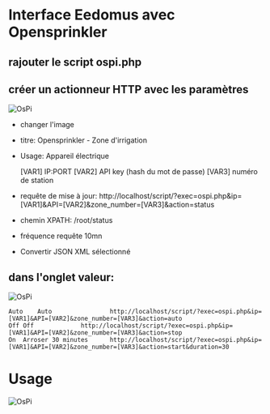 # Interface Eedomus avec Opensprinkler

## rajouter le script ospi.php

## créer un actionneur HTTP avec les paramètres
![OsPi](http://www.e-nef.com/domoticz/new_device.jpg "New device")
- changer l'image
- titre: Opensprinkler - Zone d'irrigation
- Usage: Appareil électrique

    [VAR1] IP:PORT 
    [VAR2] API key (hash du mot de passe)
    [VAR3] numéro de station

- requête de mise à jour: http://localhost/script/?exec=ospi.php&ip=[VAR1]&API=[VAR2]&zone_number=[VAR3]&action=status

- chemin XPATH: /root/status

- fréquence requête 10mn

- Convertir JSON XML sélectionné

## dans l'onglet valeur:
![OsPi](http://www.e-nef.com/domoticz/new_device_values.jpg "New device")


    Auto	Auto				http://localhost/script/?exec=ospi.php&ip=[VAR1]&API=[VAR2]&zone_number=[VAR3]&action=auto
    Off	Off				http://localhost/script/?exec=ospi.php&ip=[VAR1]&API=[VAR2]&zone_number=[VAR3]&action=stop
    On	Arroser 30 minutes		http://localhost/script/?exec=ospi.php&ip=[VAR1]&API=[VAR2]&zone_number=[VAR3]&action=start&duration=30

# Usage
![OsPi](http://www.e-nef.com/domoticz/device_actions.jpg "New device")
